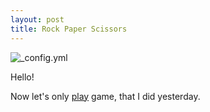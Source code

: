```yaml
---
layout: post
title: Rock Paper Scissors
---
```

![_config.yml](http://anewplacevt.org/wp-content/uploads/RPS-jpg.jpg)

Hello!

Now let's only [play](https://eleukina.github.io/Rock-Paper-Scissors/) game, that I did yesterday.

